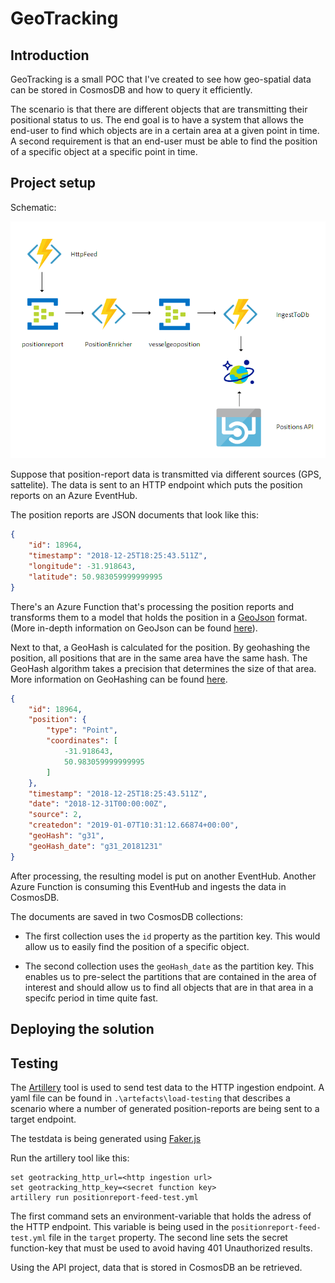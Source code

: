 # GeoTracking

## Introduction

GeoTracking is a small POC that I've created to see how geo-spatial data can be stored in CosmosDB and how to query it efficiently.

The scenario is that there are different objects that are transmitting their positional status to us.  The end goal is to have a system that allows the end-user to find which objects are in a certain area at a given point in time.  A second requirement is that an end-user must be able to find the position of a specific object at a specific point in time.

## Project setup

Schematic:

![project_schema](./img/project_schematic.PNG)

Suppose that position-report data is transmitted via different sources (GPS, sattelite).  The data is sent to an HTTP endpoint which puts the position reports on an Azure EventHub.

The position reports are JSON documents that look like this:

```json
{
    "id": 18964,
    "timestamp": "2018-12-25T18:25:43.511Z",
    "longitude": -31.918643,
    "latitude": 50.983059999999995
}
```

There's an Azure Function that's processing the position reports and transforms them to a model that holds the position in a [GeoJson](http://geojson.org/) format. (More in-depth information on GeoJson can be found [here](https://macwright.org/2015/03/23/geojson-second-bite.html)).

Next to that, a GeoHash is calculated for the position.  By geohashing the position, all positions that are in the same area have the same hash.  The GeoHash algorithm takes a precision that determines the size of that area.  More information on GeoHashing can be found [here](http://www.bigfastblog.com/geohash-intro).

```json
{
    "id": 18964,
    "position": {
        "type": "Point",
        "coordinates": [
            -31.918643,
            50.983059999999995
        ]
    },
    "timestamp": "2018-12-25T18:25:43.511Z",
    "date": "2018-12-31T00:00:00Z",
    "source": 2,
    "createdon": "2019-01-07T10:31:12.66874+00:00",
    "geoHash": "g31",
    "geoHash_date": "g31_20181231"
}
```

After processing, the resulting model is put on another EventHub.  Another Azure Function is consuming this EventHub and ingests the data in CosmosDB.

The documents are saved in two CosmosDB collections:

- The first collection uses the `id` property as the partition key.  This would allow us to easily find the position of a specific object.

- The second collection uses the `geoHash_date` as the partition key.  This enables us to pre-select the partitions that are contained in the area of interest and should allow us to find all objects that are in that area in a specifc period in time quite fast.

## Deploying the solution

## Testing

The [Artillery](https://artillery.io/) tool is used to send test data to the HTTP ingestion endpoint.
A yaml file can be found in `.\artefacts\load-testing` that describes a scenario where a number of generated position-reports are being sent to a target endpoint.

The testdata is being generated using [Faker.js](https://github.com/marak/Faker.js/)

Run the artillery tool like this:

```
set geotracking_http_url=<http ingestion url>
set geotracking_http_key=<secret function key>
artillery run positionreport-feed-test.yml
```

The first command sets an environment-variable that holds the adress of the HTTP endpoint.  This variable is being used in the `positionreport-feed-test.yml` file in the `target` property.
The second line sets the secret function-key that must be used to avoid having 401 Unauthorized results.

Using the API project, data that is stored in CosmosDB an be retrieved.